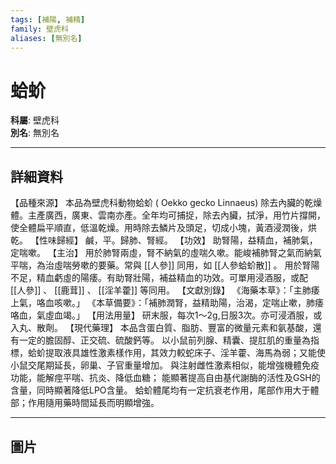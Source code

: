 ```yaml
---
tags: [補陽, 補精]
family: 壁虎科
aliases: [無別名]
---
```


# 蛤蚧

**科屬**: 壁虎科  
**別名**: 無別名  

---

## 詳細資料
【品種來源】
本品為壁虎科動物蛤蚧 (
Oekko gecko
Linnaeus) 除去內臟的乾燥體。主產廣西，廣東、雲南亦產。全年均可捕捉，除去內臟，拭淨，用竹片撐開，使全體扁平順直，低溫乾燥。用時除去鱗片及頭足，切成小塊，黃酒浸潤後，烘乾。
【性味歸經】
鹹，平。歸肺、腎經。
【功效】
助腎陽，益精血，補肺氣，定喘嗽。
【主治】
用於肺腎兩虛，腎不納氣的虛喘久嗽。能峻補肺腎之氣而納氣平喘，為治虛喘勞嗽的要藥。常與 [[人參]] 同用，如 [[人參蛤蚧散]] 。
用於腎陽不足，精血虧虛的陽痿。有助腎壯陽，補益精血的功效。可單用浸酒服，或配 [[人參]] 、 [[鹿茸]] 、 [[淫羊藿]] 等同用。
【文獻別錄】
《海藥本草》：「主肺痿上氣，咯血咳嗽。」
《本草備要》：「補肺潤腎，益精助陽，治渴，定喘止嗽，肺痿咯血，氣虛血竭。」
【用法用量】
研末服，每次1～2g,日服3次。亦可浸酒服，或入丸、散劑。
【現代藥理】
本品含蛋白質、脂肪、豐富的微量元素和氨基酸，還有一定的膽固醇、正交硫、硫酸鈣等。
以小鼠前列腺、精囊、提肛肌的重量為指標，蛤蚧提取液具雄性激素樣作用，其效力較蛇床子、淫羊藿、海馬為弱；又能使小鼠交尾期延長，卵巢、子官重量增加。
與注射雌性激素相似，能增強機體免疫功能，能解痙平喘、抗炎、降低血糖；
能顯著提高自由基代謝酶的活性及GSH的含量，同時顯著降低LPO含量。
蛤蚧體尾均有一定抗衰老作用，尾部作用大于體部；作用隨用藥時間延長而明顯增強。

---

## 圖片
